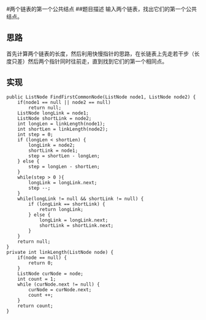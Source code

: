 #两个链表的第一个公共结点
##题目描述
输入两个链表，找出它们的第一个公共结点。
## 思路
首先计算两个链表的长度，然后利用快慢指针的思路，在长链表上先走若干步（长度只差）然后两个指针同时往前走，直到找到它们的第一个相同点。
## 实现
    public ListNode FindFirstCommonNode(ListNode node1, ListNode node2) {
        if(node1 == null || node2 == null)
        	return null;
       	ListNode longLink = node1;
        ListNode shortLink = node2;
        int longLen = linkLength(node1);
        int shortLen = linkLength(node2);
        int step = 0;
        if (longLen < shortLen) {
            longLink = node2;
            shortLink = node1;
            step = shortLen - longLen;
        } else {
            step = longLen - shortLen;
        }
        while(step > 0 ){
            longLink = longLink.next;
            step --;
        }
        while(longLink != null && shortLink != null) {
            if (longLink == shortLink) {
                return longLink;
            } else {
                longLink = longLink.next;
                shortLink = shortLink.next;
            }
        }
        return null;
    }
    private int linkLength(ListNode node) {
        if(node == null) {
            return 0;
        }
        ListNode curNode = node;
        int count = 1;
        while (curNode.next != null) {
            curNode = curNode.next;
            count ++;
        }
        return count;
    }
